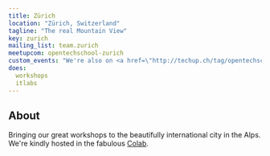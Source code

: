 ```yaml
---
title: Zürich
location: "Zürich, Switzerland"
tagline: "The real Mountain View"
key: zurich
mailing_list: team.zurich
meetupcom: opentechschool-zurich
custom_events: "We're also on <a href=\"http://techup.ch/tag/opentechschool\">Techup</a>."
does:
  workshops
  itlabs
---
```


## About

Bringing our great workshops to the beautifully international city in the Alps.  We're kindly hosted in the fabulous [Colab](http://colab-zurich.ch/).
